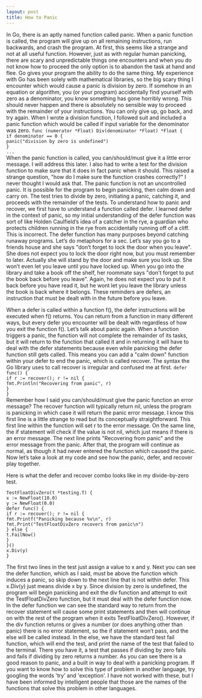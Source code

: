 ```yaml
---
layout: post
title: How to Panic
---
```


In Go, there is an aptly named function called panic. When a panic function is called, the program will give up on all remaining instructions, run backwards, and crash the program. At first, this seems like a strange and not at all useful function. However, just as with regular human panicking, there are scary and unpredictable things one encounters and when you do not know how to proceed the only option is to abandon the task at hand and flee. Go gives your program the ability to do the same thing.
My experience with Go has been solely with mathematical libraries, so the big scary thing I encounter which would cause a panic is division by zero. If somehow in an equation or algorithm, you (or your program) accidentally find yourself with zero as a denominator, you know something has gone horribly wrong. This should never happen and there is absolutely no sensible way to proceed with the remainder of your instructions. You can only give up, go back, and try again.
When I wrote a division function, I followed suit and included a panic function which would be called if input variable for the denominator was zero.
`func (numerator *Float) Div(denominator *Float) *Float {                       
    if denominator == 0 {                                                         
        panic("division by zero is undefined")                                    
    }                                                                             
    ...`                                                                          
When the panic function is called, you can/should/must give it a little error message. I will address this later.
I also had to write a test for the division function to make sure that it does in fact panic when it should. This raised a strange question, "how do I make sure the function crashes correctly?" I never thought I would ask that.
The panic function is not an uncontrolled panic. It is possible for the program to begin panicking, then calm down and carry on. The test tries to divide by zero, initiating a panic, catching it, and proceeds with the remainder of the tests. To understand how to panic and recover, we first have to understand a function called defer.
I learned defer in the context of panic, so my initial understanding of the defer function was sort of like Holden Caulfield’s idea of a catcher in the rye, a guardian who protects children running in the rye from accidentally running off of a cliff. This is incorrect. The defer function has many purposes beyond catching runaway programs.
Let’s do metaphors for a sec. Let’s say you go to a friends house and she says "don’t forget to lock the door when you leave". She does not expect you to lock the door right now, but you must remember to later. Actually she will stand by the door and make sure you lock up. She won’t even let you leave until you have locked up. When you go into the library and take a book off the shelf, her roommate says "don't forget to put the book back before you leave". Again, he does not expect you to put it back before you have read it, but he wont let you leave the library unless the book is back where it belongs. These reminders are defers, an instruction that must be dealt with in the future before you leave.
                                                                                
When a defer is called within a function f(), the defer instructions will be executed when f() returns. You can return from a function in many different ways, but every defer you encounter will be dealt with regardless of how you exit the function f().
Let’s talk about panic again. When a function triggers a panic, the function will not complete the remainder of its tasks, but it will return to the function that called it and in returning it will have to deal with the defer statements because even while panicking the defer function still gets called. This means you can add a "calm down" function within your defer to end the panic, which is called recover. The syntax the Go library uses to call recover is irregular and confused me at first. 
`defer func() {                                                                 
        if r := recover(); r != nil {                                             
            fmt.Println("Recovering from panic", r)                               
        }                                                                         
}`                                                                                
Remember how I said you can/should/must give the panic function an error message? The recover function will typically return nil, unless the program is panicking in which case it will return the panic error message. I know this first line is a little strange to read but its conceptually straightforward. This first line within the function will set r to the error message. On the same line, the if statement will check if the value is not nil, which just means if there is an error message. The next line prints "Recovering from panic" and the error message from the panic. After that, the program will continue as normal, as though it had never entered the function which caused the panic.
Now let’s take a look at my code and see how the panic, defer, and recover play together.
                                                                                
Here is what the defer and recover combo looks like in my divide-by-zero test.    
                                                                                
`TestFloatDivZero(t *testing.T) {                                                 
    x := NewFloat(10.0)                                                           
    y := NewFloat(0.0)                                                            
    defer func() {                                                                
         if r := recover(); r != nil {                                            
             fmt.Printf("Panicking because %v\n", r)                              
             fmt.Print("TestFloatDivZero recovers from panic\n")                  
         } else {                                                                 
             t.FailNow()                                                          
         }                                                                        
     }()                                                                          
     x.Div(y)                                                                     
}`                                                                                
                                                                                  
The first two lines in the test just assign a value to x and y. Next you can see the defer function, which as I said, must be above the function which induces a panic, so skip down to the next line that is not within defer. This x.Div(y) just means divide x by y. Since division by zero is undefined, the program will begin panicking and exit the div function and attempt to exit the TestFloatDivZero function, but it must deal with the defer function now.
In the defer function we can see the standard way to return from the recover statement will cause some print statements and then will continue on with the rest of the program when it exits TestFloatDivZero().
However, if the div function returns or gives a number (or does anything other than panic) there is no error statement, so the if statement won’t pass, and the else will be called instead. In the else, we have the standard test fail function, which will end the test, and print the name of the test that failed to the terminal. There you have it, a test that passes if dividing by zero fails and fails if dividing by zero returns a number.
As you can see there is a good reason to panic, and a built in way to deal with a panicking program. If you want to know how to solve this type of problem in another language, try googling the words 'try' and 'exception'. I have not worked with these, but I have been informed by intelligent people that those are the names of the functions that solve this problem in other languages.
